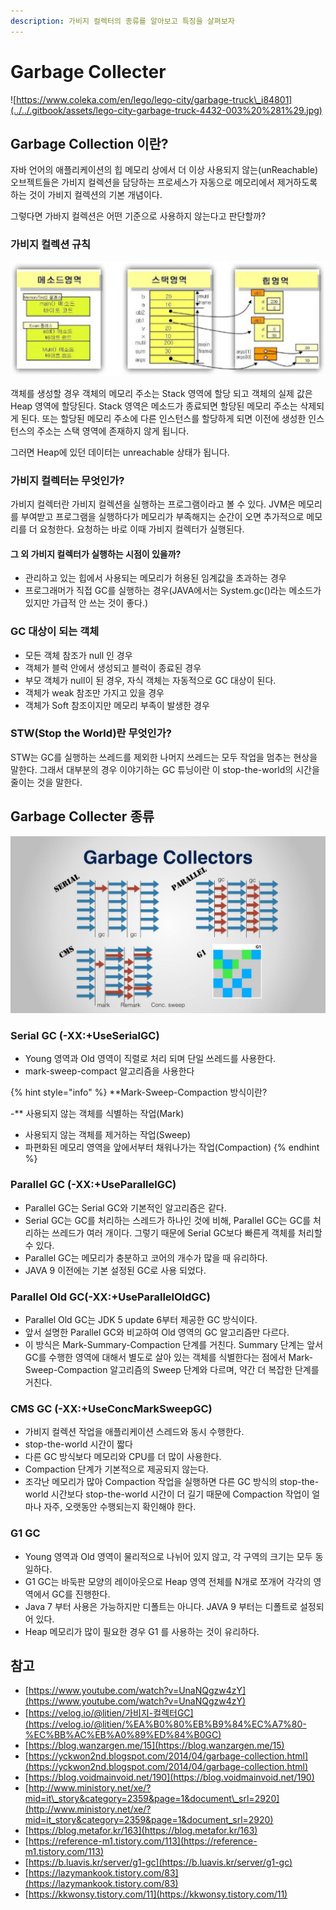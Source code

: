```yaml
---
description: 가비지 컬렉터의 종류를 알아보고 특징을 살펴보자
---
```


# Garbage Collecter



![https://www.coleka.com/en/lego/lego-city/garbage-truck\_i84801](../../.gitbook/assets/lego-city-garbage-truck-4432-003%20%281%29.jpg)

## Garbage Collection 이란?

자바 언어의 애플리케이션의 힙 메모리 상에서 더 이상 사용되지 않는\(unReachable\) 오브젝트들은 가비지 컬렉션을 담당하는 프로세스가 자동으로 메모리에서 제거하도록 하는 것이 가비지 컬렉션의 기본 개념이다.

그렇다면 가바지 컬렉션은 어떤 기준으로 사용하지 않는다고 판단할까?

### 가비지 컬렉션 규칙

![](../../.gitbook/assets/unnamed.jpg)

객체를 생성할 경우 객체의 메모리 주소는 Stack 영역에 할당 되고 객체의 실제 값은 Heap 영역에 할당된다. Stack 영역은 메소드가 종료되면 할당된 메모리 주소는 삭제되게 된다. 또는 할당된 메모리 주소에 다른 인스턴스를 할당하게 되면 이전에 생성한 인스턴스의 주소는 스택 영역에 존재하지 않게 됩니다.

그러면 Heap에 있던 데이터는 unreachable 상태가 됩니다.

### 가비지 컬렉터는 무엇인가?

가비지 컬렉터란 가비지 컬렉션을 실행하는 프로그램이라고 볼 수 있다. JVM은 메모리를 부여받고 프로그램을 실행하다가 메모리가 부족해지는 순간이 오면 추가적으로 메모리를 더 요청한다. 요청하는 바로 이때 가비지 컬렉터가 실행된다.

#### 그 외 가비지 컬렉터가 실행하는 시점이 있을까?

* 관리하고 있는 힙에서 사용되는 메모리가 허용된 임계값을 초과하는 경우
* 프로그래머가 직접 GC를 실행하는 경우\(JAVA에서는 System.gc\(\)라는 메소드가 있지만 가급적 안 쓰는 것이 좋다.\)

### GC 대상이 되는 객체

* 모든 객체 참조가 null 인 경우
* 객체가 블럭 안에서 생성되고 블럭이 종료된 경우
* 부모 객체가 null이 된 경우, 자식 객체는 자동적으로 GC 대상이 된다.
* 객체가 weak 참조만 가지고 있을 경우
* 객체가 Soft 참조이지만 메모리 부족이 발생한 경우

### STW\(Stop the World\)란 무엇인가?

STW는 GC를 실행하는 쓰레드를 제외한 나머지 쓰레드는 모두 작업을 멈추는 현상을 말한다. 그래서 대부분의 경우 이야기하는 GC 튜닝이란 이 stop-the-world의 시간을 줄이는 것을 말한다.

## Garbage Collecter 종류

![](../../.gitbook/assets/maxresdefault.jpg)

### Serial GC \(-XX:+UseSerialGC\)

* Young 영역과 Old 영역이 직렬로 처리 되며 단일 쓰레드를 사용한다.
* mark-sweep-compact 알고리즘을 사용한다

{% hint style="info" %}
**Mark-Sweep-Compaction 방식이란?  
  
-** 사용되지 않는 객체를 식별하는 작업\(Mark\)  
- 사용되지 않는 객체를 제거하는 작업\(Sweep\)  
- 파편화된 메모리 영역을 앞에서부터 채워나가는 작업\(Compaction\)
{% endhint %}

### Parallel GC \(-XX:+UseParallelGC\)

* Parallel GC는 Serial GC와 기본적인 알고리즘은 같다.
* Serial GC는 GC를 처리하는 스레드가 하나인 것에 비해, Parallel GC는 GC를 처리하는 쓰레드가 여러 개이다. 그렇기 때문에 Serial GC보다 빠른게 객체를 처리할 수 있다.
* Parallel GC는 메모리가 충분하고 코어의 개수가 많을 때 유리하다.
* JAVA 9 이전에는 기본 설정된 GC로 사용 되었다.

### Parallel Old GC\(-XX:+UseParallelOldGC\)

* Parallel Old GC는 JDK 5 update 6부터 제공한 GC 방식이다.
* 앞서 설명한 Parallel GC와 비교하여 Old 영역의 GC 알고리즘만 다르다.
* 이 방식은 Mark-Summary-Compaction 단계를 거친다. Summary 단계는 앞서 GC를 수행한 영역에 대해서 별도로 살아 있는 객체를 식별한다는 점에서 Mark-Sweep-Compaction 알고리즘의 Sweep 단계와 다르며, 약간 더 복잡한 단계를 거친다.

### CMS GC \(-XX:+UseConcMarkSweepGC\)

* 가비지 컬렉션 작업을 애플리케이션 스레드와 동시 수행한다.
* stop-the-world 시간이 짧다
* 다른 GC 방식보다 메모리와 CPU를 더 많이 사용한다.
* Compaction 단계가 기본적으로 제공되지 않는다.
* 조각난 메모리가 많아 Compaction 작업을 실행하면 다른 GC 방식의 stop-the-world 시간보다 stop-the-world 시간이 더 길기 때문에 Compaction 작업이 얼마나 자주, 오랫동안 수행되는지 확인해야 한다.

### G1 GC

* Young 영역과 Old 영역이 물리적으로 나뉘어 있지 않고, 각 구역의 크기는 모두 동일하다.
* G1 GC는 바둑판 모양의 레이아웃으로 Heap 영역 전체를 N개로 쪼개어 각각의 영역에서 GC를 진행한다.
* Java 7 부터 사용은 가능하지만 디폴트는 아니다. JAVA 9 부터는 디폴트로 설정되어 있다.
* Heap 메모리가 많이 필요한 경우 G1 를 사용하는 것이 유리하다.

## 참고

* [https://www.youtube.com/watch?v=UnaNQgzw4zY](https://www.youtube.com/watch?v=UnaNQgzw4zY)
* [https://velog.io/@litien/가비지-컬렉터GC](https://velog.io/@litien/%EA%B0%80%EB%B9%84%EC%A7%80-%EC%BB%AC%EB%A0%89%ED%84%B0GC)
* [https://blog.wanzargen.me/15](https://blog.wanzargen.me/15)
* [https://yckwon2nd.blogspot.com/2014/04/garbage-collection.html](https://yckwon2nd.blogspot.com/2014/04/garbage-collection.html)
* [https://blog.voidmainvoid.net/190](https://blog.voidmainvoid.net/190)
* [http://www.ministory.net/xe/?mid=it\_story&category=2359&page=1&document\_srl=2920](http://www.ministory.net/xe/?mid=it_story&category=2359&page=1&document_srl=2920)
* [https://blog.metafor.kr/163](https://blog.metafor.kr/163)
* [https://reference-m1.tistory.com/113](https://reference-m1.tistory.com/113)
* [https://b.luavis.kr/server/g1-gc](https://b.luavis.kr/server/g1-gc)
* [https://lazymankook.tistory.com/83](https://lazymankook.tistory.com/83)
* [https://kkwonsy.tistory.com/11](https://kkwonsy.tistory.com/11)

